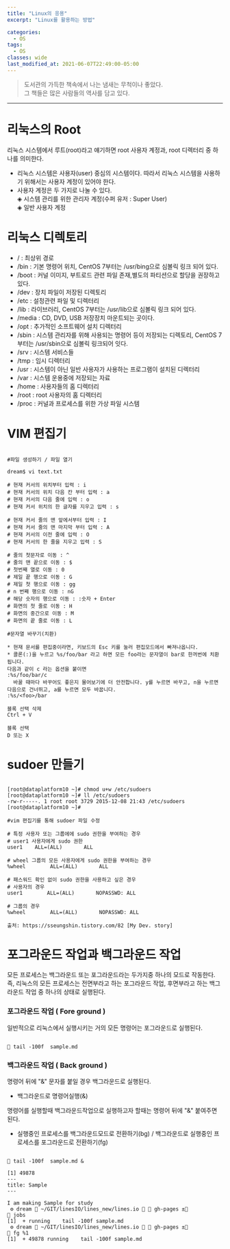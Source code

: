 ```yaml
---
title: "Linux의 응용"
excerpt: "Linux를 활용하는 방법"

categories:
  - OS
tags:
  - OS
classes: wide
last_modified_at: 2021-06-07T22:49:00-05:00
---
```


> 도서관의 가득한 책속에서 나는 냄새는 무척이나 좋았다.  
> 그 책들은 많은 사람들의 역사를 담고 있다.  

***

# 리눅스의 Root 

리눅스 시스템에서 루트(root)라고 얘기하면 root 사용자 계정과, root 디렉터리 중 하나를 의미한다.  
- 리눅스 시스템은 사용자(user) 중심의 시스템이다. 따라서 리눅스 시스템을 사용하기 위해서는 사용자 계정이 있어야 한다.  
- 사용자 계정은 두 가지로 나눌 수 있다.  
◈ 시스템 관리를 위한 관리자 계정(수퍼 유저 : Super User)  
◈ 일반 사용자 계정  

# 리눅스 디렉토리 

- / : 최상위 경로
- /bin : 기본 명령어 위치, CentOS 7부터는 /usr/bing으로 심볼릭 링크 되어 있다.
- /boot : 커널 이미지, 부트로드 관련 파일 존재,별도의 파티션으로 할당을 권장하고 있다.
- /dev : 장치 파일이 저장된 디렉토리
- /etc : 설정관련 파일 및 디렉터리
- /lib : 라이브러리, CentOS 7부터는 /usr/lib으로 심볼릭 링크 되어 있다.
- /media : CD, DVD, USB 저장장치 마운트되는 곳이다.
- /opt : 추가적인 소프트웨어 설치 디렉터리
- /sbin : 시스템 관리자를 위해 사용되는 명령어 등이 저장되는 디렉토리, CentOS 7부터는 /usr/sbin으로 심볼릭 링크되어 잇다.
- /srv : 시스템 서비스들
- /tmp : 임시 디렉터리
- /usr : 시스템이 아닌 일반 사용자가 사용하는 프로그램이 설치된 디렉터리
- /var : 시스템 운용중에 저장되는 자료
- /home : 사용자들의 홈 디렉터리
- /root : root 사용자의 홈 디렉터리
- /proc : 커널과 프로세스를 위한 가상 파일 시스템

# VIM 편집기

```shell

#파일 생성하기 / 파일 열기

dream$ vi text.txt

# 현재 커서의 위치부터 입력 : i 
# 현재 커서의 위치 다음 칸 부터 입력 : a 
# 현재 커서의 다음 줄에 입력 : o 
# 현재 커서 위치의 한 글자를 지우고 입력 : s 

# 현재 커서 줄의 맨 앞에서부터 입력 : I 
# 현재 커서 줄의 맨 마지막 부터 입력 : A 
# 현재 커서의 이전 줄에 입력 : O 
# 현재 커서의 한 줄을 지우고 입력 : S

# 줄의 첫문자로 이동 : ^
# 줄의 맨 끝으로 이동 : $
# 첫번째 열로 이동 : 0
# 제일 끝 행으로 이동 : G
# 제일 첫 행으로 이동 : gg 
# n 번째 행으로 이동 : nG
# 해당 숫자의 행으로 이동 : :숫자 + Enter
# 화면의 첫 줄로 이동 : H 
# 화면의 중간으로 이동 : M 
# 화면의 끝 줄로 이동 : L 

#문자열 바꾸기(치환)

* 현재 문서를 편집중이라면, 키보드의 Esc 키를 눌러 편집모드에서 빠져나옵니다.
* 콜론(:)을 누르고 %s/foo/bar 라고 하면 모든 foo라는 문자열이 bar로 한꺼번에 치환됩니다.
다음과 같이 c 라는 옵션을 붙이면
:%s/foo/bar/c
  바꿀 때마다 바꾸어도 좋은지 물어보기에 더 안전합니다. y를 누르면 바꾸고, n을 누르면 다음으로 건너뛰고, a를 누르면 모두 바꿉니다.
:%s/<foo>/bar

블록 선택 삭제
Ctrl + V

블록 선택 
D 또는 X

```

# sudoer 만들기

```shell

[root@dataplatform10 ~]# chmod u+w /etc/sudoers
[root@dataplatform10 ~]# ll /etc/sudoers
-rw-r-----. 1 root root 3729 2015-12-08 21:43 /etc/sudoers
[root@dataplatform10 ~]#

#vim 편집기를 통해 sudoer 파일 수정 

# 특정 사용자 또는 그룹에에 sudo 권한을 부여하는 경우 
# user1 사용자에게 sudo 권한 
user1    ALL=(ALL)       ALL
 
# wheel 그룹의 모든 사용자에게 sudo 권한을 부여하는 경우
%wheel        ALL=(ALL)       ALL

# 패스워드 확인 없이 sudo 권한을 사용하고 싶은 경우 
# 사용자의 경우
user1        ALL=(ALL)       NOPASSWD: ALL

# 그룹의 경우
%wheel        ALL=(ALL)       NOPASSWD: ALL

출처: https://sseungshin.tistory.com/82 [My Dev. story]

```


# 포그라운드 작업과 백그라운드 작업 

 모든 프로세스는 백그라운드 또는 포그라운드라는 두가지중 하나의 모드로 작동한다. 즉, 리눅스의 모든 프로세스는 전면부라고 하는 포그라운드 작업, 후면부라고 하는 백그라운드 작업 중 하나의 상태로 실행된다.  

### 포그라운드 작업 ( Fore ground )

일반적으로 리눅스에서 실행시키는 거의 모든 명령어는 포그라운드로 실행된다. 

```shell

 tail -100f  sample.md 

```

### 백그라운드 작업 ( Back ground )

명령어 뒤에 "&" 문자를 붙일 경우 백그라운드로 실행된다. 

 - 백그라운드로 명령어실행(&)

명령어를 실행할때 백그라운드작업으로 실행하고자 할때는 명령어 뒤에 "&" 붙여주면 된다.

 - 실행중인 프로세스를 백그라운드모드로 전환하기(bg) / 백그라운드로 실행중인 프로세스를 포그라운드로 전환하기(fg)

```shell

 tail -100f  sample.md &

[1] 49878
---                                                                                                                                                                                                
title: Sample
---

I am making Sample for study  
 ⚙ dream  ~/GIT/linesIO/lines_new/lines.io   gh-pages ±
 jobs
[1]  + running    tail -100f sample.md  
 ⚙ dream  ~/GIT/linesIO/lines_new/lines.io   gh-pages ±  
 fg %1  
[1]  + 49878 running    tail -100f sample.md  

```